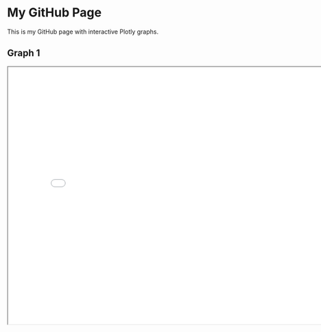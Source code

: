 # My GitHub Page

This is my GitHub page with interactive Plotly graphs.

## Graph 1

<iframe src="Histogram.html" width="800" height="600"></iframe>

